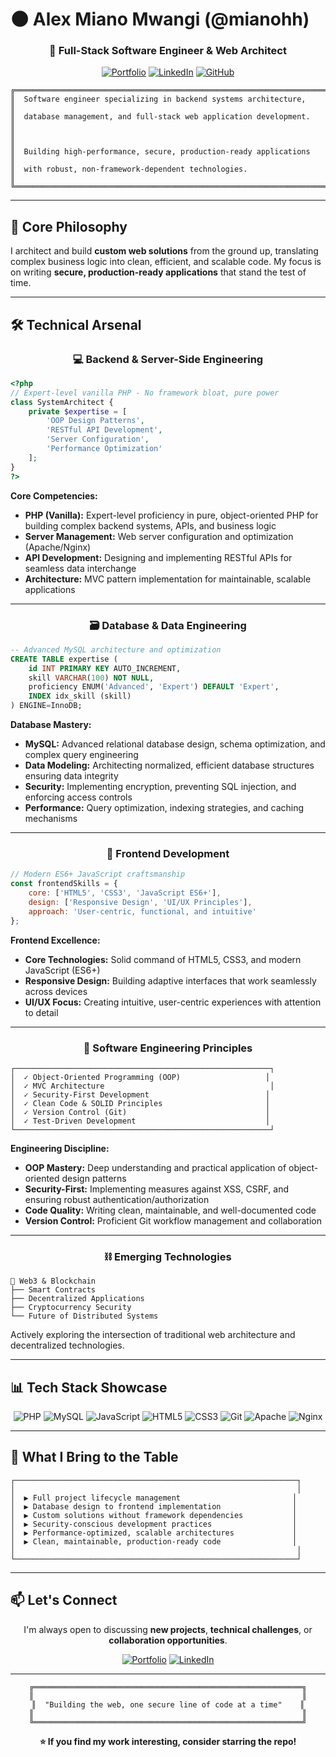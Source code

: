 # 🌑 Alex Miano Mwangi (@mianohh)

<div align="center">

### 🚀 Full-Stack Software Engineer & Web Architect

[![Portfolio](https://img.shields.io/badge/Portfolio-000000?style=for-the-badge&logo=About.me&logoColor=white)](https://alexmiano.free.nf)
[![LinkedIn](https://img.shields.io/badge/LinkedIn-0A66C2?style=for-the-badge&logo=linkedin&logoColor=white)](https://www.linkedin.com/in/alex-miano-2085832a3/)
[![GitHub](https://img.shields.io/badge/GitHub-181717?style=for-the-badge&logo=github&logoColor=white)](https://github.com/mianohh)

</div>

```ascii
╔═══════════════════════════════════════════════════════════════════════╗
║  Software engineer specializing in backend systems architecture,     ║
║  database management, and full-stack web application development.    ║
║                                                                       ║
║  Building high-performance, secure, production-ready applications    ║
║  with robust, non-framework-dependent technologies.                  ║
╚═══════════════════════════════════════════════════════════════════════╝
```

---

## 🎯 Core Philosophy

I architect and build **custom web solutions** from the ground up, translating complex business logic into clean, efficient, and scalable code. My focus is on writing **secure, production-ready applications** that stand the test of time.

---

## 🛠️ Technical Arsenal

<div align="center">

### 💻 Backend & Server-Side Engineering

</div>

```php
<?php
// Expert-level vanilla PHP - No framework bloat, pure power
class SystemArchitect {
    private $expertise = [
        'OOP Design Patterns',
        'RESTful API Development',
        'Server Configuration',
        'Performance Optimization'
    ];
}
?>
```

**Core Competencies:**
- **PHP (Vanilla):** Expert-level proficiency in pure, object-oriented PHP for building complex backend systems, APIs, and business logic
- **Server Management:** Web server configuration and optimization (Apache/Nginx)
- **API Development:** Designing and implementing RESTful APIs for seamless data interchange
- **Architecture:** MVC pattern implementation for maintainable, scalable applications

---

<div align="center">

### 🗃️ Database & Data Engineering

</div>

```sql
-- Advanced MySQL architecture and optimization
CREATE TABLE expertise (
    id INT PRIMARY KEY AUTO_INCREMENT,
    skill VARCHAR(100) NOT NULL,
    proficiency ENUM('Advanced', 'Expert') DEFAULT 'Expert',
    INDEX idx_skill (skill)
) ENGINE=InnoDB;
```

**Database Mastery:**
- **MySQL:** Advanced relational database design, schema optimization, and complex query engineering
- **Data Modeling:** Architecting normalized, efficient database structures ensuring data integrity
- **Security:** Implementing encryption, preventing SQL injection, and enforcing access controls
- **Performance:** Query optimization, indexing strategies, and caching mechanisms

---

<div align="center">

### 🎨 Frontend Development

</div>

```javascript
// Modern ES6+ JavaScript craftsmanship
const frontendSkills = {
    core: ['HTML5', 'CSS3', 'JavaScript ES6+'],
    design: ['Responsive Design', 'UI/UX Principles'],
    approach: 'User-centric, functional, and intuitive'
};
```

**Frontend Excellence:**
- **Core Technologies:** Solid command of HTML5, CSS3, and modern JavaScript (ES6+)
- **Responsive Design:** Building adaptive interfaces that work seamlessly across devices
- **UI/UX Focus:** Creating intuitive, user-centric experiences with attention to detail

---

<div align="center">

### 🧠 Software Engineering Principles

</div>

```
┌─────────────────────────────────────────────────────────┐
│  ✓ Object-Oriented Programming (OOP)                   │
│  ✓ MVC Architecture                                     │
│  ✓ Security-First Development                          │
│  ✓ Clean Code & SOLID Principles                       │
│  ✓ Version Control (Git)                               │
│  ✓ Test-Driven Development                             │
└─────────────────────────────────────────────────────────┘
```

**Engineering Discipline:**
- **OOP Mastery:** Deep understanding and practical application of object-oriented design patterns
- **Security-First:** Implementing measures against XSS, CSRF, and ensuring robust authentication/authorization
- **Code Quality:** Writing clean, maintainable, and well-documented code
- **Version Control:** Proficient Git workflow management and collaboration

---

<div align="center">

### ⛓️ Emerging Technologies

</div>

```
🔐 Web3 & Blockchain
├── Smart Contracts
├── Decentralized Applications
├── Cryptocurrency Security
└── Future of Distributed Systems
```

Actively exploring the intersection of traditional web architecture and decentralized technologies.

---

## 📊 Tech Stack Showcase

<div align="center">

![PHP](https://img.shields.io/badge/PHP-777BB4?style=for-the-badge&logo=php&logoColor=white)
![MySQL](https://img.shields.io/badge/MySQL-4479A1?style=for-the-badge&logo=mysql&logoColor=white)
![JavaScript](https://img.shields.io/badge/JavaScript-F7DF1E?style=for-the-badge&logo=javascript&logoColor=black)
![HTML5](https://img.shields.io/badge/HTML5-E34F26?style=for-the-badge&logo=html5&logoColor=white)
![CSS3](https://img.shields.io/badge/CSS3-1572B6?style=for-the-badge&logo=css3&logoColor=white)
![Git](https://img.shields.io/badge/Git-F05032?style=for-the-badge&logo=git&logoColor=white)
![Apache](https://img.shields.io/badge/Apache-D22128?style=for-the-badge&logo=apache&logoColor=white)
![Nginx](https://img.shields.io/badge/Nginx-009639?style=for-the-badge&logo=nginx&logoColor=white)

</div>

---

## 🎯 What I Bring to the Table

```
┌───────────────────────────────────────────────────────────────┐
│                                                               │
│  ▶ Full project lifecycle management                         │
│  ▶ Database design to frontend implementation                │
│  ▶ Custom solutions without framework dependencies           │
│  ▶ Security-conscious development practices                  │
│  ▶ Performance-optimized, scalable architectures             │
│  ▶ Clean, maintainable, production-ready code                │
│                                                               │
└───────────────────────────────────────────────────────────────┘
```

---

## 📫 Let's Connect

<div align="center">

I'm always open to discussing **new projects**, **technical challenges**, or **collaboration opportunities**.

[![Portfolio](https://img.shields.io/badge/🌐_Portfolio-Visit_Site-000000?style=for-the-badge)](https://alexmiano.free.nf)
[![LinkedIn](https://img.shields.io/badge/💼_LinkedIn-Connect-0A66C2?style=for-the-badge)](https://www.linkedin.com/in/alex-miano-2085832a3/)

</div>

---

<div align="center">

```
╔════════════════════════════════════════════════════════════╗
║                                                            ║
║  "Building the web, one secure line of code at a time"    ║
║                                                            ║
╚════════════════════════════════════════════════════════════╝
```

**⭐ If you find my work interesting, consider starring the repo!**

</div>
